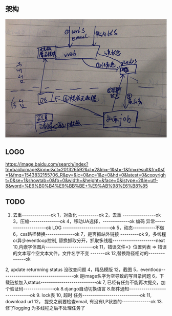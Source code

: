 
## 架构
![](docs/image/架构.png)


## LOGO
https://image.baidu.com/search/index?tn=baiduimage&ipn=r&ct=201326592&cl=2&lm=-1&st=-1&fm=result&fr=&sf=1&fmq=1543832155706_R&pv=&ic=0&nc=1&z=0&hd=0&latest=0&copyright=0&se=1&showtab=0&fb=0&width=&height=&face=0&istype=2&ie=utf-8&word=%E6%B0%B4%E9%BB%BE+%E9%AB%98%E6%B8%85

## TODO
1. 去重--------------ok
1，对象化 ----------ok
2，去重  ----------------ok
3，压缩---------------ok
4，移动UA选择，-------------ok
编码
异常---------------------ok
LOG -----------------------ok
5，动态-----------不做
6，css路径替换--------------ok
7，是否抓站外链接 ---------ok
9，多线程or异步eventloop控制, 替换抓取分开，抓取多线程---------------------next
10,内嵌字体图片-----------------------ok
11，错误文件=》位置列表  =>  错误的文本写个空文本文件。文件名字不变 -------ok
12,替换路径相对的--------------ok

2, update returnning status 没改变问题
4，精品模版
12，截图
5，eventloop-----------------------------------ok 是image名字为空导致的写目录问题
6，下载链接加入status---------------------------ok
7, 已经有任务不能再次提交，加个验证码---------------ok
8.django自动切换语言
8.邮件通知------------------------------ok
9. lock表
10, 超时 任务----------------------------ok
11, download url
12， 提交之前要检查email, 有没有I,P状态的--------------ok
13. 修了logging 为多线程之后不处理任务了

